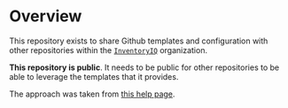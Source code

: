 # Overview

This repository exists to share Github templates and configuration with other
repositories within the [`InventoryIQ`]([https://github.com/boatyard](https://github.com/InventoryIQSaaS))
organization.

**This repository is public**. It needs to be public for other repositories to
be able to leverage the templates that it provides.

The approach was taken from
[this help page](https://help.github.com/en/github/building-a-strong-community/creating-a-default-community-health-file).
